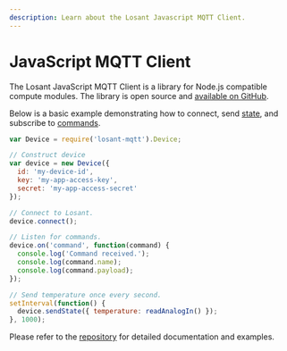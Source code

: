 ```yaml
---
description: Learn about the Losant Javascript MQTT Client.
---
```


# JavaScript MQTT Client

The Losant JavaScript MQTT Client is a library for Node.js compatible compute modules. The library is open source and <a href="https://github.com/Losant/losant-mqtt-js" target="_blank">available on GitHub</a>.

Below is a basic example demonstrating how to connect, send [state](/devices/state/), and subscribe to [commands](/devices/commands/).

```javascript
var Device = require('losant-mqtt').Device;

// Construct device
var device = new Device({
  id: 'my-device-id',
  key: 'my-app-access-key',
  secret: 'my-app-access-secret'
});

// Connect to Losant.
device.connect();

// Listen for commands.
device.on('command', function(command) {
  console.log('Command received.');
  console.log(command.name);
  console.log(command.payload);
});

// Send temperature once every second.
setInterval(function() {
  device.sendState({ temperature: readAnalogIn() });
}, 1000);
```

Please refer to the <a href="https://github.com/Losant/losant-mqtt-js" target="_blank">repository</a> for detailed documentation and examples.
